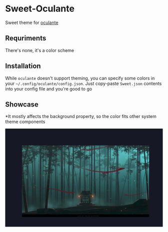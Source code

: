 # Sweet-Oculante

Sweet theme for [oculante](https://github.com/woelper/oculante)

## Requriments

There's none, it's a color scheme

## Installation

While `oculante` doesn't support theming, you can specify some colors in your `~/.config/oculante/config.json`. Just copy-paste `Sweet.json` contents into your config file and you're good to go

## Showcase

*It mostly affects the background property, so the color fits other system theme components

![](assets/screenshot.png)
